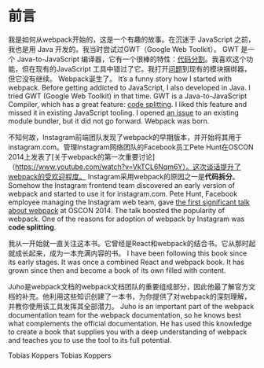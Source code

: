 # 前言

我是如何从webpack开始的，这是一个有趣的故事。在沉迷于 JavaScript 之前，我也是用 Java 开发的。我当时尝试过GWT（Google Web Toolkit）。 GWT 是一个 Java-to-JavaScript 编译器，它有一个很棒的特性：[代码分割](http://www.gwtproject.org/doc/latest/DevGuideCodeSplitting.html)。我喜欢这个功能，但在现有的JavaScript 工具中错过了它。我打开[问题](https://github.com/medikoo/modules-webmake/issues/7)到现有的模块捆绑器，但它没有继续。 Webpack诞生了。
It’s a funny story how I started with webpack. Before getting addicted to JavaScript, I also developed in Java. I tried GWT (Google Web Toolkit) in that time. GWT is a Java-to-JavaScript Compiler, which has a great feature: [code splitting](http://www.gwtproject.org/doc/latest/DevGuideCodeSplitting.html). I liked this feature and missed it in existing JavaScript tooling. I opened [an issue](https://github.com/medikoo/modules-webmake/issues/7) to an existing module bundler, but it did not go forward. Webpack was born.

不知何故，Instagram前端团队发现了webpack的早期版本，并开始将其用于instagram.com。管理Instagram网络团队的Facebook员工Pete Hunt在OSCON 2014上发表了[关于webpack的第一次重要讨论]（https://www.youtube.com/watch?v=VkTCL6Nqm6Y）。这次谈话提升了webpack的受欢迎程度。 Instagram采用webpack的原因之一是**代码拆分**。
Somehow the Instagram frontend team discovered an early version of webpack and started to use it for instagram.com. Pete Hunt, Facebook employee managing the Instagram web team, gave [the first significant talk about webpack](https://www.youtube.com/watch?v=VkTCL6Nqm6Y) at OSCON 2014. The talk boosted the popularity of webpack. One of the reasons for adoption of webpack by Instagram was **code splitting**.

我从一开始就一直关注这本书。它曾经是React和webpack的结合书。它从那时起就成长起来，成为一本充满内容的书。
I have been following this book since its early stages. It was once a combined React and webpack book. It has grown since then and become a book of its own filled with content.

Juho是webpack文档的webpack文档团队的重要组成部分，因此他最了解官方文档的补充。他利用这些知识创建了一本书，为你提供了对webpack的深刻理解，并教你使用该工具发挥其全部潜力。
Juho is an important part of the webpack documentation team for the webpack documentation, so he knows best what complements the official documentation. He has used this knowledge to create a book that supplies you with a deep understanding of webpack and teaches you to use the tool to its full potential.

Tobias Koppers
Tobias Koppers

